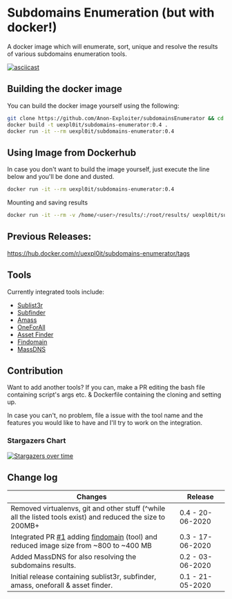 # Subdomains Enumeration (but with docker!)
A docker image which will enumerate, sort, unique and resolve the results of various subdomains enumeration tools.

[![asciicast](https://asciinema.org/a/360015.svg)](https://asciinema.org/a/360015)

## Building the docker image
You can build the docker image yourself using the following:

```bash
git clone https://github.com/Anon-Exploiter/subdomainsEnumerator && cd subdomainsEnumerator
docker build -t uexpl0it/subdomains-enumerator:0.4 .
docker run -it --rm uexpl0it/subdomains-enumerator:0.4
```

## Using Image from Dockerhub
In case you don't want to build the image yourself, just execute the line below and you'll be done and dusted. 

```bash
docker run -it --rm uexpl0it/subdomains-enumerator:0.4
```

Mounting and saving results
```bash
docker run -it --rm -v /home/<user>/results/:/root/results/ uexpl0it/subdomains-enumerator:0.4
```

## Previous Releases:
https://hub.docker.com/r/uexpl0it/subdomains-enumerator/tags

## Tools
Currently integrated tools include:
* [Sublist3r](https://github.com/aboul3la/Sublist3r)
* [Subfinder](https://github.com/projectdiscovery/subfinder)
* [Amass](https://github.com/OWASP/Amass)
* [OneForAll](https://github.com/shmilylty/OneForAll/)
* [Asset Finder](https://github.com/tomnomnom/assetfinder)
* [Findomain](https://github.com/Edu4rdSHL/findomain)
* [MassDNS](https://github.com/blechschmidt/massdns)

## Contribution
Want to add another tools? If you can, make a PR editing the bash file containing script's args etc. & Dockerfile containing the cloning and setting up. 

In case you can't, no problem, file a issue with the tool name and the features you would like to have and I'll try to work on the integration. 

### Stargazers Chart
[![Stargazers over time](https://starchart.cc/Anon-Exploiter/subdomainsEnumerator.svg)](https://starchart.cc/Anon-Exploiter/subdomainsEnumerator)

## Change log

| Changes                                                      | Release                                             |
| ------------------------------------------------------------ | --------------------------------------------------- |
| Removed virtualenvs, git and other stuff (^while all the listed tools exist) and reduced the size to 200MB+ | 0.4 - 20-06-2020|
| Integrated PR [#1](https://github.com/Anon-Exploiter/subdomainsEnumerator/pull/1) adding [findomain](https://github.com/Edu4rdSHL/findomain) (tool) and reduced image size from ~800 to ~400 MB     | 0.3 - 17-06-2020                                  |
| Added MassDNS for also resolving the subdomains results.     | 0.2 - 03-06-2020                                  |
| Initial release containing sublist3r, subfinder, amass, oneforall & asset finder. | 0.1 - 21-05-2020                                  |


